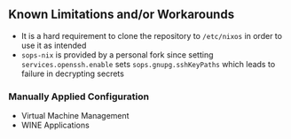 ## Known Limitations and/or Workarounds
+ It is a hard requirement to clone the repository to `/etc/nixos` in order to use it as intended
+ `sops-nix` is provided by a personal fork since setting `services.openssh.enable` sets `sops.gnupg.sshKeyPaths` which leads to failure in decrypting secrets

### Manually Applied Configuration
+ Virtual Machine Management
+ WINE Applications